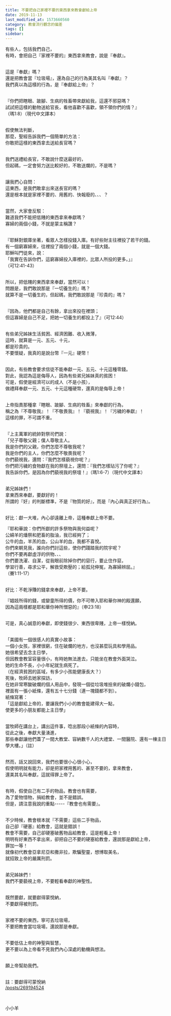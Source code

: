 ```yaml
---
title: 不要把自己家裡不要的東西拿來教會獻給上帝
date: 2019-11-13
last_modified_at: 1573660560
category: 教會流行觀念的偏差
tags: []
sidebar: 
---
```


<p>有些人，包括我們自己，<br/>
有時，會把自己『家裡不要的』東西拿來教會，說是『奉獻』。</p>
<p><br/>
這是『奉獻』嗎？<br/>
還是把教會當『垃圾場』，還為自己的行為美其名叫『奉獻』？<br/>
我們真以為這樣的行為，是『奉獻給上帝』？</p>
<p><br/>
『你們把瞎眼、跛腳、生病的牲畜帶來獻給我，這還不邪惡嗎？<br/>
試試把這樣的動物送給官長，看他喜歡不喜歡，領不領你們的情？』<br/>
（瑪1:8）（現代中文譯本）</p>
<p><br/>
假使無法判斷，<br/>
那麼，聖經告訴我們一個簡單的方法：<br/>
你敢把這樣的東西拿去送給長官嗎？</p>
<p><br/>
我們送禮給長官，不敢說什麼送最好的，<br/>
但起碼，一定會努力送比較好的，不敢送爛的，不是嗎？</p>
<p><br/>
讓我捫心自問：<br/>
這東西，是我們敢拿出來送長官的嗎？<br/>
還是根本就是家裡不要的、用舊的、快報廢的、、、？</p>
<p><br/>
當然，大家會反駁：<br/>
難道我們不能把低賤的東西拿來奉獻嗎？<br/>
寡婦的兩個小錢，不就是蒙主稱讚？</p>
<p><br/>
『耶穌對銀庫坐著，看眾人怎樣投錢入庫。有好些財主往裡投了若干的錢。<br/>
有一個窮寡婦來，往裡投了兩個小錢，就是一個大錢。<br/>
耶穌叫門徒來，說：<br/>
「我實在告訴你們，這窮寡婦投入庫裡的，比眾人所投的更多。」』<br/>
（可12:41-43）</p>
<p><br/>
所以，把低賤的東西拿來奉獻，當然可以！<br/>
問題是，我們敢說那是『一切養生的』嗎？<br/>
就算不是一切養生的，但起碼，我們敢說那是『珍貴的』嗎？</p>
<p><br/>
『因為，他們都是自己有餘，拿出來投在裡頭；<br/>
但這寡婦是自己不足，把她一切養生的都投上了』（可12:44）</p>
<p><br/>
有些弟兄姊妹生活貧困、經濟困難、收入微薄，<br/>
這時，就算是一元、五元、十元，<br/>
都是珍貴的。<br/>
不要懷疑，我真的是說台幣『一元』硬幣！</p>
<p><br/>
因此，有些教會要求信徒不能奉獻一元、五元、十元這種零錢。<br/>
對此，我認為這是侮辱人，因為有些弟兄姊妹真的貧困！<br/>
可是，假使是經濟可以的成人（不是小孩），<br/>
做禮拜奉獻一元、五元、十元這種硬幣，還真的是侮辱上帝！</p>
<p><br/>
上帝指責那種拿『瞎眼、跛腳、生病的牲畜』來奉獻的行為，<br/>
稱之為『不尊敬我』！『不敬畏我』！『藐視我』！『污穢的奉獻』！<br/>
這樣的罪，不可謂不重。</p>
<p><br/>
『上主萬軍的統帥對祭司們說：<br/>
「兒子尊敬父親；僕人尊敬主人。<br/>
我是你們的父親，你們怎麼不尊敬我呢？<br/>
我是你們的主人，你們怎麼不敬畏我呢？<br/>
你們藐視我，還問：『我們怎樣藐視你呢？』<br/>
你們把污穢的食物獻在我的祭壇上，還問：『我們怎樣玷污了你呢？』<br/>
我告訴你們，是因為你們藐視我的祭壇！』（瑪1:6-7）（現代中文譯本）</p>
<p><br/>
弟兄姊妹們！<br/>
拿東西來奉獻，要獻好的！<br/>
所謂的『好』的判斷標準，不是『物質的好』，而是『內心與真正好行為』。</p>
<p><br/>
好比：獻一大堆，內心卻遠離上帝，這種奉獻上帝不要。</p>
<p>『耶和華說：你們所獻的許多祭物與我何益呢？<br/>
公綿羊的燔祭和肥畜的脂油，我已經夠了；<br/>
公牛的血，羊羔的血，公山羊的血，我都不喜悅。<br/>
你們來朝見我，誰向你們討這些，使你們踐踏我的院宇呢？<br/>
你們不要再獻虛浮的供物、、、<br/>
你們要洗濯、自潔，從我眼前除掉你們的惡行，要止住作惡，<br/>
學習行善，尋求公平，解救受欺壓的；給孤兒伸冤，為寡婦辨屈。』<br/>
（賽1:11-17）</p>
<p><br/>
好比：不乾淨賺的錢拿來奉獻，上帝不要。</p>
<p>『娼妓所得的錢，或孌童所得的價，你不可帶入耶和華你神的殿還願，<br/>
因為這兩樣都是耶和華你神所憎惡的』（申23:18）</p>
<p><br/>
可是，真心誠意的奉獻，即使錢很少、東西很卑賤，上帝一樣悅納。</p>
<p><br/>
「美國有一個很感人的真實小故事：<br/>
一個小女孩，家裡很窮，住在破爛的地方，也沒甚麼玩具和學用品。<br/>
她很希望去念主日學，<br/>
但因教會教室容量很小，有時她無法進去，只能坐在教會外面哭泣。<br/>
她的生命不長，小小年紀就生病死了。<br/>
（在經濟貧困的區域，有多少小孩能健康長大？）<br/>
死後，牧師去她家探訪，<br/>
在她非常寒酸破爛的個人用品中，發現一個從垃圾堆撿來的破爛小錢包，<br/>
裡面有一張小紙條，還有五十七分錢（連一塊錢都不到）。<br/>
紙條寫著：<br/>
「這是獻給上帝的，要讓我們小小的教會能建得大一點，<br/>
使更多的小朋友都能上主日學」</p>
<p><br/>
當牧師在講台上，講出這件事，唸出那段小紙條的內容時，<br/>
從此之後，奉獻大量湧進，<br/>
那些奉獻讓他們蓋了一間大教堂、容納數千人的大禮堂、一間醫院、還有一棟主日學大樓。」（註）</p>
<p><br/>
然而，話又說回來，我們也要很小心很小心，<br/>
假使明明就有能力，卻是把家裡用舊的、甚至不要的，拿來教會，<br/>
還美其名叫奉獻，這就得罪上帝了。</p>
<p><br/>
有時，假使自己有二手的物品，教會也有需要，<br/>
為了愛物惜物，捐給教會，並不是錯誤。<br/>
但是，請注意我說的重點-----『教會也有需要』。</p>
<p><br/>
不少時候，教會根本就『不需要』這些二手物品，<br/>
自己卻『硬塞』給教會，這就是錯誤！<br/>
教會不需要，自己卻硬塞破舊物品給教會，這是輕看上帝！<br/>
明明有好東西不拿出來，卻把自己不要的硬塞給教會，還說那是獻給上帝，<br/>
罪加一等！<br/>
就像初代教會亞拿尼亞和撒非拉，欺騙聖靈，想博取美名，<br/>
就招致上帝的嚴厲刑罰。</p>
<p><br/>
弟兄姊妹們！<br/>
我們不要藐視上帝，不要輕看奉獻的神聖性。</p>
<p><br/>
既然要獻，就要獻得蒙悅納，<br/>
不要獻得被刑罰。</p>
<p><br/>
家裡不要的東西，寧可丟垃圾場，<br/>
不要把教會當垃圾場，還說那是奉獻。</p>
<p><br/>
不要低估上帝的神聖與智慧，<br/>
更不要以為上帝看不見我們內心深處的動機與想法。</p>
<p><br/>
願上帝幫助我們。</p>
<p><br/>
註：要獻得可蒙悅納<br/>
<a href="/posts/269194524" target="_blank">/posts/269194524</a></p>
<p> </p>
<p>小小羊</p>
